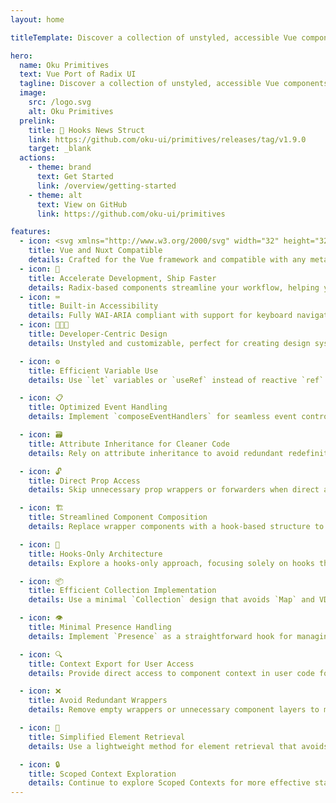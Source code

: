 ```yaml
---
layout: home

titleTemplate: Discover a collection of unstyled, accessible Vue components crafted to build high-quality design systems and seamless web applications. Designed with flexibility and performance in mind, these components provide the building blocks for a wide range of interactive experiences. Effortlessly integrate, customize, and elevate your Vue apps with components that prioritize accessibility, responsiveness, and intuitive usability.

hero:
  name: Oku Primitives
  text: Vue Port of Radix UI
  tagline: Discover a collection of unstyled, accessible Vue components crafted to build high-quality design systems and seamless web applications. Designed with flexibility and performance in mind, these components provide the building blocks for a wide range of interactive experiences. Effortlessly integrate, customize, and elevate your Vue apps with components that prioritize accessibility, responsiveness, and intuitive usability..
  image:
    src: /logo.svg
    alt: Oku Primitives
  prelink:
    title: 🎉 Hooks News Struct
    link: https://github.com/oku-ui/primitives/releases/tag/v1.9.0
    target: _blank
  actions:
    - theme: brand
      text: Get Started
      link: /overview/getting-started
    - theme: alt
      text: View on GitHub
      link: https://github.com/oku-ui/primitives

features:
  - icon: <svg xmlns="http://www.w3.org/2000/svg" width="32" height="32"><path fill="#41b883" d="M24.4 3.925H30l-14 24.15L2 3.925h10.71l3.29 5.6 3.22-5.6Z"/><path fill="#41b883" d="m2 3.925 14 24.15 14-24.15h-5.6L16 18.415 7.53 3.925Z"/><path fill="#35495e" d="M7.53 3.925 16 18.485l8.4-14.56h-5.18L16 9.525l-3.29-5.6Z"/></svg>
    title: Vue and Nuxt Compatible
    details: Crafted for the Vue framework and compatible with any meta-framework built on Vue.
  - icon: 🚀
    title: Accelerate Development, Ship Faster
    details: Radix-based components streamline your workflow, helping you deliver high-quality products quickly and efficiently.
  - icon: ⌨️
    title: Built-in Accessibility
    details: Fully WAI-ARIA compliant with support for keyboard navigation and focus management for an inclusive user experience.
  - icon: 🧑🏻‍💻
    title: Developer-Centric Design
    details: Unstyled and customizable, perfect for creating design systems and scalable web applications with ease.

  - icon: ⚙️
    title: Efficient Variable Use
    details: Use `let` variables or `useRef` instead of reactive `ref` variables to minimize reactivity and boost performance.

  - icon: 📋
    title: Optimized Event Handling
    details: Implement `composeEventHandlers` for seamless event control, allowing `preventDefault` without excessive reactivity.

  - icon: 🗃️
    title: Attribute Inheritance for Cleaner Code
    details: Rely on attribute inheritance to avoid redundant redefinition in components, leveraging Volar’s typing support for `attrs`.

  - icon: 🔓
    title: Direct Prop Access
    details: Skip unnecessary prop wrappers or forwarders when direct access suffices, simplifying code structure and avoiding extra layers.

  - icon: 🏗️
    title: Streamlined Component Composition
    details: Replace wrapper components with a hook-based structure to reduce nesting, enhancing maintainability and efficiency.

  - icon: 🔌
    title: Hooks-Only Architecture
    details: Explore a hooks-only approach, focusing solely on hooks that return props for simpler state management without VDom overhead.

  - icon: 📦
    title: Efficient Collection Implementation
    details: Use a minimal `Collection` design that avoids `Map` and VDom for a lightweight, performance-focused structure.

  - icon: 👁️
    title: Minimal Presence Handling
    details: Implement `Presence` as a straightforward hook for managing initial content visibility, ensuring a smoother user experience.

  - icon: 🔍
    title: Context Export for User Access
    details: Provide direct access to component context in user code for improved modularity and flexibility.

  - icon: ❌
    title: Avoid Redundant Wrappers
    details: Remove empty wrappers or unnecessary component layers to maintain a clean and efficient codebase.

  - icon: 🔎
    title: Simplified Element Retrieval
    details: Use a lightweight method for element retrieval that avoids unnecessary reactivity and computed properties.

  - icon: 🔒
    title: Scoped Context Exploration
    details: Continue to explore Scoped Contexts for more effective state management across components.
---
```

